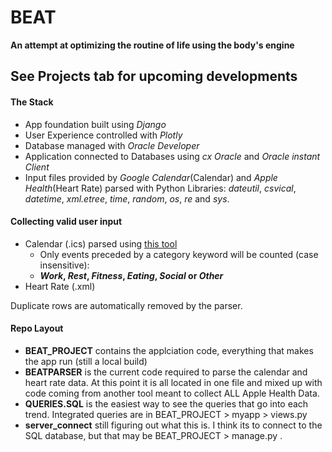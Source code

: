 # BEAT
**An attempt at optimizing the routine of life using the body's engine** 

## See Projects tab for upcoming developments

#### The Stack
* App foundation built using _Django_
* User Experience controlled with _Plotly_
* Database managed with _Oracle Developer_
* Application connected to Databases using _cx Oracle_ and _Oracle instant Client_
* Input files provided by _Google Calendar_(Calendar) and _Apple Health_(Heart Rate) parsed with Python Libraries: _dateutil_, _csvical_, _datetime_, _xml.etree_, _time_, _random_, _os_, _re_ and _sys_.
#### Collecting valid user input
* Calendar (.ics) parsed using [this tool](http://www.markwk.com/data-analysis-for-apple-health.html)
  * Only events preceded by a category keyword will be counted (case insensitive):
   * **_Work_, _Rest_, _Fitness_, _Eating_, _Social_ or _Other_**
* Heart Rate (.xml) 

Duplicate rows are automatically removed by the parser.

#### Repo Layout
* **BEAT_PROJECT** contains the applciation code, everything that makes the app run (still a local build)
* **BEATPARSER** is the current code required to parse the calendar and heart rate data. At this point it is all located in one file and mixed up with code coming from another tool meant to collect ALL Apple Health Data.
* **QUERIES.SQL** is the easiest way to see the queries that go into each trend. Integrated queries are in BEAT_PROJECT > myapp > views.py
* **server_connect** still figuring out what this is. I think its to connect to the SQL database, but that may be BEAT_PROJECT > manage.py . 


